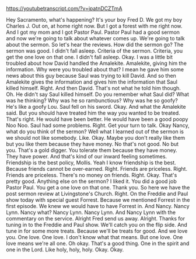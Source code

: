 https://youtubetranscript.com/?v=jpatnDCZTmA

 Hey Sacramento, what's happening? It's your boy Fred D. We got my boy Charles J. Out on, at home right now. But I got a forest with me right now. And I got my mom and I got Pastor Paul. Pastor Paul had a good sermon and now we're going to talk about whatever comes up. We're going to talk about the sermon. So let's hear the reviews. How did the sermon go? The sermon was good. I didn't fall asleep. Criteria of the sermon. Criteria, you get the one love on that one. I didn't fall asleep. Okay. I was a little bit troubled about how David handled the Amalekite. Amalekite, giving him the information. Why were you troubled about that? I mean he gave him some news about this guy because Saul was trying to kill David. And so then Amalekite gives the information and gives him the information that Saul killed himself. Right. And then David. That's not what he told him though. Oh. He didn't say Saul killed himself. Do you remember what Saul did? What was he thinking? Why was he so rambunctious? Why was he so goofy? He's like a goofy Lou. Saul fell on his sword. Okay. And what the Amalekite said. But you should have treated him the way you wanted to be treated. That's right. He would have been better. He would have been a good poopy Noo Noo. Saul had some problems. Right. Get your turn to talk. Okay Nancy, what do you think of the sermon? Well what I learned out of the sermon is we should not like somebody. Like. Okay. Maybe you don't really like them but you like them because they have money. No that's not good. No but you. That's a gold digger. You tolerate them because they have money. They have power. And that's kind of our inward feeling sometimes. Friendship is the best policy, Mollis. Yeah I know friendship is the best. Because friends cannot be over-earned. Right. Friends are priceless. Right. Friends are priceless. There's no money on friends. Right. Okay. That's pretty good. Anything else on the sermon? I liked it. You did a good job Pastor Paul. You get a one love on that one. Thank you. So here we have the post sermon review at Livingstone's Church. Right. On the Freddie and Paul show today with special guest Forrest. Because we mentioned Forrest in the first episode. We knew we would have to have Forrest in. And Nancy. Nancy Lynn. Nancy what? Nancy Lynn. Nancy Lynn. And Nancy Lynn with the commentary on the service. Alright Fred send us away. Alright. Thanks for tuning in to the Freddie and Paul show. We'll catch you on the flip side. And tune in for some more treats. Because we'll be treats for good. And we love you. One love. One love. I don't know what that means. But one love. One love means we're all one. Oh okay. That's a good thing. One in the spirit and one in the Lord. Like holy, holy, holy. Okay. Okay.